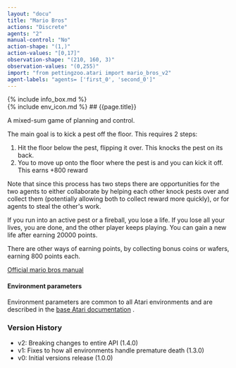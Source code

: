 ```yaml
---
layout: "docu"
title: "Mario Bros"
actions: "Discrete"
agents: "2"
manual-control: "No"
action-shape: "(1,)"
action-values: "[0,17]"
observation-shape: "(210, 160, 3)"
observation-values: "(0,255)"
import: "from pettingzoo.atari import mario_bros_v2"
agent-labels: "agents= ['first_0', 'second_0']"
---
```


<div class="docu-info" markdown="1">
{% include info_box.md %}
</div>

<div class="docu-content" markdown="1">
<div class="appear_big" markdown="1">
{% include env_icon.md %}
## {{page.title}}
</div>




A mixed-sum game of planning and control.

The main goal is to kick a pest off the floor. This requires 2 steps:

1. Hit the floor below the pest, flipping it over. This knocks the pest on its back.
2. You to move up onto the floor where the pest is and you can kick it off. This earns +800 reward

Note that since this process has two steps there are opportunities for the two agents to either collaborate by helping each other knock pests over and collect them (potentially allowing both to collect reward more quickly), or for agents to steal the other's work.

If you run into an active pest or a fireball, you lose a life. If you lose all your lives, you are done, and the other player keeps playing. You can gain a new life after earning 20000 points.

There are other ways of earning points, by collecting bonus coins or wafers, earning 800 points each.

[Official mario bros manual](https://atariage.com/manual_html_page.php?SoftwareLabelID=286)

#### Environment parameters

Environment parameters are common to all Atari environments and are described in the [base Atari documentation](../atari) .

### Version History

* v2: Breaking changes to entire API (1.4.0)
* v1: Fixes to how all environments handle premature death (1.3.0)
* v0: Initial versions release (1.0.0)
</div>

